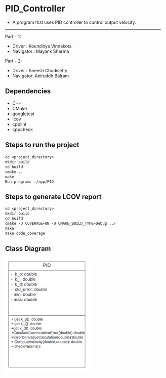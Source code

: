 # PID_Controller
- A program that uses PID controller to control output velocity.
---
Part - 1:
- Driver : Koundinya Vinnakota
- Navigator : Mayank Sharma

Part - 2:
- Driver : Aneesh Chodisetty
- Navigator: Aniruddh Balram

## Dependencies
- C++ 
- CMake
- googletest
- lcov
- cpplint
- cppcheck
## Steps to run the project
```
cd <project_directory>
mkdir build
cd build
cmake ..
make
Run program: ./app/PID
```
## Steps to generate LCOV report
```
cd <project_directory>
mkdir build
cd build
cmake -D COVERAGE=ON -D CMAKE_BUILD_TYPE=Debug ../
make
make code_coverage
```
## Class Diagram 
![Class Diagram](Class_diagram.png "Class Diagram")
